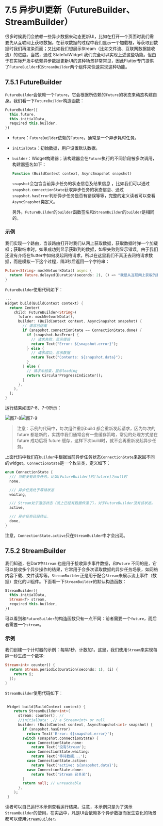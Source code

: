 # 7.5 异步UI更新（FutureBuilder、StreamBuilder）

很多时候我们会依赖一些异步数据来动态更新UI，比如在打开一个页面时我们需要先从互联网上获取数据，在获取数据的过程中我们显示一个加载框，等获取到数据时我们再渲染页面；又比如我们想展示Stream（比如文件流、互联网数据接收流）的进度。当然，通过 StatefulWidget 我们完全可以实现上述这些功能。但由于在实际开发中依赖异步数据更新UI的这种场景非常常见，因此Flutter专门提供了`FutureBuilder`和`StreamBuilder`两个组件来快速实现这种功能。

## 7.5.1 FutureBuilder

`FutureBuilder`会依赖一个`Future`，它会根据所依赖的`Future`的状态来动态构建自身。我们看一下`FutureBuilder`构造函数：

```dart
FutureBuilder({
  this.future,
  this.initialData,
  required this.builder,
})
```

- `future`：`FutureBuilder`依赖的`Future`，通常是一个异步耗时任务。

- `initialData`：初始数据，用户设置默认数据。

- `builder`：Widget构建器；该构建器会在`Future`执行的不同阶段被多次调用，构建器签名如下：

  ```dart
  Function (BuildContext context, AsyncSnapshot snapshot) 
  ```

  `snapshot`会包含当前异步任务的状态信息及结果信息 ，比如我们可以通过`snapshot.connectionState`获取异步任务的状态信息、通过`snapshot.hasError`判断异步任务是否有错误等等，完整的定义读者可以查看`AsyncSnapshot`类定义。
  
  另外，`FutureBuilder`的`builder`函数签名和`StreamBuilder`的`builder`是相同的。

### 示例

我们实现一个路由，当该路由打开时我们从网上获取数据，获取数据时弹一个加载框；获取结束时，如果成功则显示获取到的数据，如果失败则显示错误。由于我们还没有介绍在flutter中如何发起网络请求，所以在这里我们不真正去网络请求数据，而是模拟一下这个过程，隔3秒后返回一个字符串：

```dart
Future<String> mockNetworkData() async {
  return Future.delayed(Duration(seconds: 2), () => "我是从互联网上获取的数据");
}
```

`FutureBuilder`使用代码如下：

```dart
...
Widget build(BuildContext context) {
  return Center(
    child: FutureBuilder<String>(
      future: mockNetworkData(),
      builder: (BuildContext context, AsyncSnapshot snapshot) {
        // 请求已结束
        if (snapshot.connectionState == ConnectionState.done) {
          if (snapshot.hasError) {
            // 请求失败，显示错误
            return Text("Error: ${snapshot.error}");
          } else {
            // 请求成功，显示数据
            return Text("Contents: ${snapshot.data}");
          }
        } else {
          // 请求未结束，显示loading
          return CircularProgressIndicator();
        }
      },
    ),
  );
}
```

运行结果如图7-8、7-9所示：

![图7-8](../imgs/7-8.png)![图7-9](../imgs/7-9.png)



> 注意：示例的代码中，每次组件重新build 都会重新发起请求，因为每次的 future 都是新的，实践中我们通常会有一些缓存策略，常见的处理方式是在 future 成功后将 future 缓存，这样下次build时，就不会再重新发起异步任务。

上面代码中我们在`builder`中根据当前异步任务状态`ConnectionState`来返回不同的widget。`ConnectionState`是一个枚举类，定义如下：

```dart
enum ConnectionState {
  /// 当前没有异步任务，比如[FutureBuilder]的[future]为null时
  none,

  /// 异步任务处于等待状态
  waiting,

  /// Stream处于激活状态（流上已经有数据传递了），对于FutureBuilder没有该状态。
  active,

  /// 异步任务已经终止.
  done,
}
```

注意，`ConnectionState.active`只在`StreamBuilder`中才会出现。

## 7.5.2 StreamBuilder

我们知道，在Dart中`Stream` 也是用于接收异步事件数据，和`Future` 不同的是，它可以接收多个异步操作的结果，它常用于会多次读取数据的异步任务场景，如网络内容下载、文件读写等。`StreamBuilder`正是用于配合`Stream`来展示流上事件（数据）变化的UI组件。下面看一下`StreamBuilder`的默认构造函数：

```dart
StreamBuilder({
  this.initialData,
  Stream<T> stream,
  required this.builder,
}) 
```

可以看到和`FutureBuilder`的构造函数只有一点不同：前者需要一个`future`，而后者需要一个`stream`。

### 示例

我们创建一个计时器的示例：每隔1秒，计数加1。这里，我们使用`Stream`来实现每隔一秒生成一个数字:

```dart
Stream<int> counter() {
  return Stream.periodic(Duration(seconds: 1), (i) {
    return i;
  });
}
```

`StreamBuilder`使用代码如下：

```dart
  
 Widget build(BuildContext context) {
    return StreamBuilder<int>(
      stream: counter(), //
      //initialData: ,// a Stream<int> or null
      builder: (BuildContext context, AsyncSnapshot<int> snapshot) {
        if (snapshot.hasError)
          return Text('Error: ${snapshot.error}');
        switch (snapshot.connectionState) {
          case ConnectionState.none:
            return Text('没有Stream');
          case ConnectionState.waiting:
            return Text('等待数据...');
          case ConnectionState.active:
            return Text('active: ${snapshot.data}');
          case ConnectionState.done:
            return Text('Stream 已关闭');
        }
        return null; // unreachable
      },
    );
 }
```

读者可以自己运行本示例查看运行结果。注意，本示例只是为了演示`StreamBuilder`的使用，在实战中，凡是UI会依赖多个异步数据而发生变化的场景都可以使用`StreamBuilder`。
